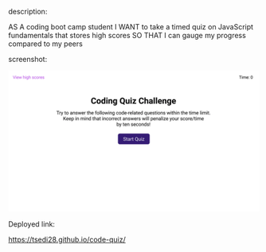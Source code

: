 description:

AS A coding boot camp student
I WANT to take a timed quiz on JavaScript fundamentals that stores high scores
SO THAT I can gauge my progress compared to my peers

screenshot:

![app screenshot](/Assets/images/04-web-apis-homework-demo.gif)

Deployed link: 

https://tsedi28.github.io/code-quiz/
